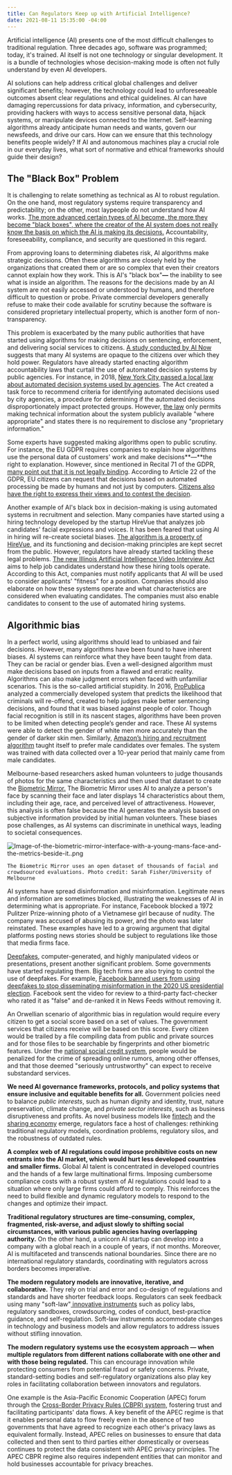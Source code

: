 ```yaml
---
title: Can Regulators Keep up with Artificial Intelligence?
date: 2021-08-11 15:35:00 -04:00
---
```


Artificial intelligence (AI) presents one of the most difficult challenges to traditional regulation. Three decades ago, software was programmed; today, it's trained. AI itself is not one technology or singular development. It is a bundle of technologies whose decision-making mode is often not fully understand by even AI developers.

AI solutions can help address critical global challenges and deliver significant benefits; however, the technology could lead to unforeseeable outcomes absent clear regulations and ethical guidelines. AI can have damaging repercussions for data privacy, information, and cybersecurity, providing hackers with ways to access sensitive personal data, hijack systems, or manipulate devices connected to the Internet. Self-learning algorithms already anticipate human needs and wants, govern our newsfeeds, and drive our cars. How can we ensure that this technology benefits people widely? If AI and autonomous machines play a crucial role in our everyday lives, what sort of normative and ethical frameworks should guide their design?

<!--more-->

## The "Black Box" Problem

It is challenging to relate something as technical as AI to robust regulation. On the one hand, most regulatory systems require transparency and predictability; on the other, most laypeople do not understand how AI works. [The more advanced certain types of AI become, the more they become "black boxes", where the creator of the AI system does not really know the basis on which the AI is making its decisions.](http://globalforumljd.com/new/sites/default/files/documents/resources/Artificial-Intelligence-White-Paper-Draft-5Oct2017.pdf) Accountability, foreseeability, compliance, and security are questioned in this regard.

From approving loans to determining diabetes risk, AI algorithms make strategic decisions. Often these algorithms are closely held by the organizations that created them or are so complex that even their creators cannot explain how they work. This is AI's "black box"**—** the inability to see what is inside an algorithm. The reasons for the decisions made by an AI system are not easily accessed or understood by humans, and therefore difficult to question or probe. Private commercial developers generally refuse to make their code available for scrutiny because the software is considered proprietary intellectual property, which is another form of non-transparency.

This problem is exacerbated by the many public authorities that have started using algorithms for making decisions on sentencing, enforcement, and delivering social services to citizens. [A study conducted by AI Now](https://www.wired.com/story/ai-experts-want-to-end-black-box-algorithms-in-government/) suggests that many AI systems are opaque to the citizens over which they hold power. Regulators have already started enacting algorithm accountability laws that curtail the use of automated decision systems by public agencies. For instance, in 2018, [New York City passed a local law about automated decision systems used by agencies](https://legistar.council.nyc.gov/LegislationDetail.aspx?ID=3137815&GUID=437A6A6D-62E1-47E2-9C42-461253F9C6D0&Options=&Search). The Act created a task force to recommend criteria for identifying automated decisions used by city agencies, a procedure for determining if the automated decisions disproportionately impact protected groups. However, [the law](https://news.bloomberglaw.com/tech-and-telecom-law/insight-ai-regulations-aim-at-eliminating-bias) only permits making technical information about the system publicly available "where appropriate" and states there is no requirement to disclose any "proprietary information."

Some experts have suggested making algorithms open to public scrutiny. For instance, the EU GDPR requires companies to explain how algorithms use the personal data of customers' work and make decisions**—**the right to explanation. However, since mentioned in Recital 71 of the GDPR, [many point out that it is not legally binding](https://www.wired.com/story/the-ai-chatbot-will-hire-you-now/). According to Article 22 of the GDPR, EU citizens can request that decisions based on automated processing be made by humans and not just by computers. [Citizens also have the right to express their views and to contest the decision](https://ec.europa.eu/info/law/law-topic/data-protection/reform/rights-citizens/my-rights/what-are-my-rights_en).

Another example of AI's black box in decision-making is using automated systems in recruitment and selection. Many companies have started using a hiring technology developed by the startup HireVue that analyzes job candidates' facial expressions and voices. It has been feared that using AI in hiring will re-create societal biases. [The algorithm is a property of HireVue](https://www.technologyreview.com/f/614694/hirevue-ai-automated-hiring-discrimination-ftc-epic-bias/), and its functioning and decision-making principles are kept secret from the public. However, regulators have already started tackling these legal problems. [The new Illinois Artificial Intelligence Video Interview Act](http://www.ilga.gov/legislation/publicacts/fulltext.asp?Name=101-0260) aims to help job candidates understand how these hiring tools operate. According to this Act, companies must notify applicants that AI will be used to consider applicants' "fitness" for a position. Companies should also elaborate on how these systems operate and what characteristics are considered when evaluating candidates. The companies must also enable candidates to consent to the use of automated hiring systems.

## Algorithmic bias

In a perfect world, using algorithms should lead to unbiased and fair decisions. However, many algorithms have been found to have inherent biases. AI systems can reinforce what they have been taught from data. They can be racial or gender bias. Even a well-designed algorithm must make decisions based on inputs from a flawed and erratic reality. Algorithms can also make judgment errors when faced with unfamiliar scenarios. This is the so-called artificial stupidity. In 2016, [ProPublica](https://www.propublica.org/article/machine-bias-risk-assessments-in-criminal-sentencing) analyzed a commercially developed system that predicts the likelihood that criminals will re-offend, created to help judges make better sentencing decisions, and found that it was biased against people of color. Though facial recognition is still in its nascent stages, algorithms have been proven to be limited when detecting people’s gender and race. These AI systems were able to detect the gender of white men more accurately than the gender of darker skin men. Similarly, [Amazon’s hiring and recruitment algorithm](https://www.reuters.com/article/us-amazon-com-jobs-automation-insight-idUSKCN1MK08G) taught itself to prefer male candidates over females. The system was trained with data collected over a 10-year period that mainly came from male candidates.

Melbourne-based researchers asked human volunteers to judge thousands of photos for the same characteristics and then used that dataset to create the [Biometric Mirror.](https://futurism.com/the-byte/biased-ai-biometric-mirror) The Biometric Mirror uses AI to analyze a person's face by scanning their face and later displays 14 characteristics about them, including their age, race, and perceived level of attractiveness. However, this analysis is often false because the AI generates the analysis based on subjective information provided by initial human volunteers. These biases pose challenges, as AI systems can discriminate in unethical ways, leading to societal consequences.

![Image-of-the-biometric-mirror-interface-with-a-young-mans-face-and-the-metrics-beside-it..png](/uploads/Image-of-the-biometric-mirror-interface-with-a-young-mans-face-and-the-metrics-beside-it/png)

`The Biometric Mirror uses an open dataset of thousands of facial and crowdsourced evaluations. Photo credit: Sarah Fisher/University of Melbourne`

AI systems have spread disinformation and misinformation. Legitimate news and information are sometimes blocked, illustrating the weaknesses of AI in determining what is appropriate. For instance, Facebook blocked a 1972 Pulitzer Prize-winning photo of a Vietnamese girl because of nudity. The company was accused of abusing its power, and the photo was later reinstated. These examples have led to a growing argument that digital platforms posting news stories should be subject to regulations like those that media firms face.

[Deepfakes](https://www.techopedia.com/definition/33835/deepfake), computer-generated, and highly manipulated videos or presentations, present another significant problem. Some governments have started regulating them. Big tech firms are also trying to control the use of deepfakes. For example, [Facebook banned users from using deepfakes to stop disseminating misinformation in the 2020 US presidential election](https://www.washingtonpost.com/technology/2019/06/12/top-ai-researchers-race-detect-deepfake-videos-we-are-outgunned/?tid=lk_inline_manual_2). Facebook sent the video for review to a third-party fact-checker who rated it as "false" and de-ranked it in News Feeds without removing it.

An Orwellian scenario of algorithmic bias in regulation would require every citizen to get a social score based on a set of values. The government services that citizens receive will be based on this score. Every citizen would be trailed by a file compiling data from public and private sources and for those files to be searchable by fingerprints and other biometric features. Under the [national social credit system](https://hbr.org/2019/11/when-algorithms-decide-whose-voice-will-be-heard?utm_campaign=hbr&utm_source=linkedin&utm_medium=social), people would be penalized for the crime of spreading online rumors, among other offenses, and that those deemed "seriously untrustworthy" can expect to receive substandard services.

**We need AI governance frameworks, protocols, and policy systems that ensure inclusive and equitable benefits for all.** Government policies need to balance *public interests*, such as human dignity and identity, trust, nature preservation, climate change, and *private sector interests*, such as business disruptiveness and profits. As novel business models like [fintech](https://www.investopedia.com/terms/f/fintech.asp) and the [sharing economy](https://www.investopedia.com/terms/s/sharing-economy.asp) emerge, regulators face a host of challenges: rethinking traditional regulatory models, coordination problems, regulatory silos, and the robustness of outdated rules.

**A complex web of AI regulations could impose prohibitive costs on new entrants into the AI market, which would hurt less developed countries and smaller firms.** Global AI talent is concentrated in developed countries and the hands of a few large multinational firms. Imposing cumbersome compliance costs with a robust system of AI regulations could lead to a situation where only large firms could afford to comply. This reinforces the need to build flexible and dynamic regulatory models to respond to the changes and optimize their impact.

**Traditional regulatory structures are time-consuming, complex, fragmented, risk-averse, and adjust slowly to shifting social circumstances, with various public agencies having overlapping authority.** On the other hand, a unicorn AI startup can develop into a company with a global reach in a couple of years, if not months. Moreover, AI is multifaceted and transcends national boundaries. Since there are no international regulatory standards, coordinating with regulators across borders becomes imperative.

**The modern regulatory models are innovative, iterative, and collaborative.** They rely on trial and error and co-design of regulations and standards and have shorter feedback loops. Regulators can seek feedback using many "soft-law"[ innovative instruments](https://www2.deloitte.com/us/en/insights/industry/public-sector/future-of-regulation/regulating-emerging-technology.html) such as policy labs, regulatory sandboxes, crowdsourcing, codes of conduct, best-practice guidance, and self-regulation. Soft-law instruments accommodate changes in technology and business models and allow regulators to address issues without stifling innovation.

**The modern regulatory systems use the ecosystem approach — when multiple regulators from different nations collaborate with one other and with those being regulated.** This can encourage innovation while protecting consumers from potential fraud or safety concerns. Private, standard-setting bodies and self-regulatory organizations also play key roles in facilitating collaboration between innovators and regulators.

One example is the Asia-Pacific Economic Cooperation (APEC) forum through the [Cross-Border Privacy Rules (CBPR) system](https://www.brookings.edu/research/regulating-for-a-digital-economy-understanding-the-importance-of-cross-border-data-flows-in-asia/), fostering trust and facilitating participants' data flows. A key benefit of the APEC regime is that it enables personal data to flow freely even in the absence of two governments that have agreed to recognize each other's privacy laws as equivalent formally. Instead, APEC relies on businesses to ensure that data collected and then sent to third parties either domestically or overseas continues to protect the data consistent with APEC privacy principles. The APEC CBPR regime also requires independent entities that can monitor and hold businesses accountable for privacy breaches.